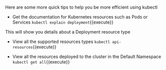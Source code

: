 Here are some more quick tips to help you be more efficient using kubectl

- Get the documentation for Kubernetes resources such as Pods or Services
`kubectl explain deployment`{{execute}}

This will show you details about a Deployment resource type

- View all the supported resources types
`kubectl api-resources`{{execute}}

- View all the resources deployed to the cluster in the Default Namespace
`kubectl get all`{{execute}}
